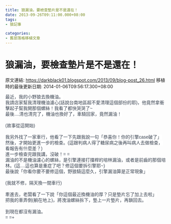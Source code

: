```yaml
---
title: 狼漏油，要檢查墊片是不是還在！
date: 2013-09-26T09:11:00.000+08:00
tags: 
- 狼記事

categories:
- 舊部落格移植文章
---
```


# 狼漏油，要檢查墊片是不是還在！

原文連結: https://darkblack01.blogspot.com/2013/09/blog-post_26.html
移植時的最後更新日期: 2014-01-06T09:56:17.300+08:00

<span style="background-color: white; color: #37404e; font-family: 'lucida grande', tahoma, verdana, arial, sans-serif; font-size: 14px; line-height: 18px;">最近，我的小野狼去換機油。</span><br style="background-color: white; color: #37404e; font-family: 'lucida grande', tahoma, verdana, arial, sans-serif; font-size: 14px; line-height: 18px;" /><span style="background-color: white; color: #37404e; font-family: 'lucida grande', tahoma, verdana, arial, sans-serif; font-size: 14px; line-height: 18px;">我請店家幫我清理機油濾心(話說台南地區超不愛清理這個部份的耶</span><wbr style="background-color: white; color: #37404e; font-family: 'lucida grande', tahoma, verdana, arial, sans-serif; font-size: 14px; line-height: 18px;"></wbr><span class="word_break" style="background-color: white; color: #37404e; display: inline-block; font-family: 'lucida grande', tahoma, verdana, arial, sans-serif; font-size: 14px; line-height: 18px;"></span><span style="background-color: white; color: #37404e; font-family: 'lucida grande', tahoma, verdana, arial, sans-serif; font-size: 14px; line-height: 18px;">)，他竟然拿衝擊起子幫我開那個螺絲！我看了都快哭哭了~</span><br style="background-color: white; color: #37404e; font-family: 'lucida grande', tahoma, verdana, arial, sans-serif; font-size: 14px; line-height: 18px;" /><span style="background-color: white; color: #37404e; font-family: 'lucida grande', tahoma, verdana, arial, sans-serif; font-size: 14px; line-height: 18px;">最後....清也清完了，機油也換好了，車騎回家，竟然漏油！</span><br style="background-color: white; color: #37404e; font-family: 'lucida grande', tahoma, verdana, arial, sans-serif; font-size: 14px; line-height: 18px;" /><br style="background-color: white; color: #37404e; font-family: 'lucida grande', tahoma, verdana, arial, sans-serif; font-size: 14px; line-height: 18px;" /><span style="background-color: white; color: #37404e; font-family: 'lucida grande', tahoma, verdana, arial, sans-serif; font-size: 14px; line-height: 18px;">(故事從這開始)</span><br style="background-color: white; color: #37404e; font-family: 'lucida grande', tahoma, verdana, arial, sans-serif; font-size: 14px; line-height: 18px;" /><br style="background-color: white; color: #37404e; font-family: 'lucida grande', tahoma, verdana, arial, sans-serif; font-size: 14px; line-height: 18px;" /><span style="background-color: white; color: #37404e; font-family: 'lucida grande', tahoma, verdana, arial, sans-serif; font-size: 14px; line-height: 18px;">我另外找了一家車行，他看了一下先跟我說一句「恭喜你！你的引擎</span><wbr style="background-color: white; color: #37404e; font-family: 'lucida grande', tahoma, verdana, arial, sans-serif; font-size: 14px; line-height: 18px;"></wbr><span class="word_break" style="background-color: white; color: #37404e; display: inline-block; font-family: 'lucida grande', tahoma, verdana, arial, sans-serif; font-size: 14px; line-height: 18px;"></span><span style="background-color: white; color: #37404e; font-family: 'lucida grande', tahoma, verdana, arial, sans-serif; font-size: 14px; line-height: 18px;">case破了」然後，才開始更進一步的檢查。(這跟判病人得了糖</span><wbr style="background-color: white; color: #37404e; font-family: 'lucida grande', tahoma, verdana, arial, sans-serif; font-size: 14px; line-height: 18px;"></wbr><span class="word_break" style="background-color: white; color: #37404e; display: inline-block; font-family: 'lucida grande', tahoma, verdana, arial, sans-serif; font-size: 14px; line-height: 18px;"></span><span style="background-color: white; color: #37404e; font-family: 'lucida grande', tahoma, verdana, arial, sans-serif; font-size: 14px; line-height: 18px;">尿病之後再叫病人去做檢查，看報告有什麼差？)</span><br style="background-color: white; color: #37404e; font-family: 'lucida grande', tahoma, verdana, arial, sans-serif; font-size: 14px; line-height: 18px;" /><span style="background-color: white; color: #37404e; font-family: 'lucida grande', tahoma, verdana, arial, sans-serif; font-size: 14px; line-height: 18px;">進一步檢查完跟我講，沒破！= =</span><br style="background-color: white; color: #37404e; font-family: 'lucida grande', tahoma, verdana, arial, sans-serif; font-size: 14px; line-height: 18px;" /><span style="background-color: white; color: #37404e; font-family: 'lucida grande', tahoma, verdana, arial, sans-serif; font-size: 14px; line-height: 18px;">漏油的不是機油濾心的螺絲，是引擎連接打擋桿的培林漏油，或者是</span><wbr style="background-color: white; color: #37404e; font-family: 'lucida grande', tahoma, verdana, arial, sans-serif; font-size: 14px; line-height: 18px;"></wbr><span class="word_break" style="background-color: white; color: #37404e; display: inline-block; font-family: 'lucida grande', tahoma, verdana, arial, sans-serif; font-size: 14px; line-height: 18px;"></span><span style="background-color: white; color: #37404e; font-family: 'lucida grande', tahoma, verdana, arial, sans-serif; font-size: 14px; line-height: 18px;">前齒的那個培林。(這....這也算是重症了吧？修這個要拆引擎</span><wbr style="background-color: white; color: #37404e; font-family: 'lucida grande', tahoma, verdana, arial, sans-serif; font-size: 14px; line-height: 18px;"></wbr><span class="word_break" style="background-color: white; color: #37404e; display: inline-block; font-family: 'lucida grande', tahoma, verdana, arial, sans-serif; font-size: 14px; line-height: 18px;"></span><span style="background-color: white; color: #37404e; font-family: 'lucida grande', tahoma, verdana, arial, sans-serif; font-size: 14px; line-height: 18px;">耶~)</span><br style="background-color: white; color: #37404e; font-family: 'lucida grande', tahoma, verdana, arial, sans-serif; font-size: 14px; line-height: 18px;" /><span style="background-color: white; color: #37404e; font-family: 'lucida grande', tahoma, verdana, arial, sans-serif; font-size: 14px; line-height: 18px;">最後說「你看你要不要修這個，野狼騎這麼久，引擎漏油算是正常現</span><wbr style="background-color: white; color: #37404e; font-family: 'lucida grande', tahoma, verdana, arial, sans-serif; font-size: 14px; line-height: 18px;"></wbr><span class="word_break" style="background-color: white; color: #37404e; display: inline-block; font-family: 'lucida grande', tahoma, verdana, arial, sans-serif; font-size: 14px; line-height: 18px;"></span><span style="background-color: white; color: #37404e; font-family: 'lucida grande', tahoma, verdana, arial, sans-serif; font-size: 14px; line-height: 18px;">象」</span><span class="text_exposed_show" style="background-color: white; color: #37404e; display: inline; font-family: 'lucida grande', tahoma, verdana, arial, sans-serif; font-size: 14px; line-height: 18px;"><br /><br />(我就不修，隔天換一間車行)<br /><br />牽進去，老闆看了一下說「你這個最近換機油的厚？只是墊片忘了加<wbr></wbr><span class="word_break" style="display: inline-block;"></span>上去啦」<br />把我的車弄倒(躺在地上)，將洩油螺絲拆下，墊上一片墊片，再鎖<wbr></wbr><span class="word_break" style="display: inline-block;"></span>回去。<br /><br />到現在都沒有漏油。<br />= =+</span>
